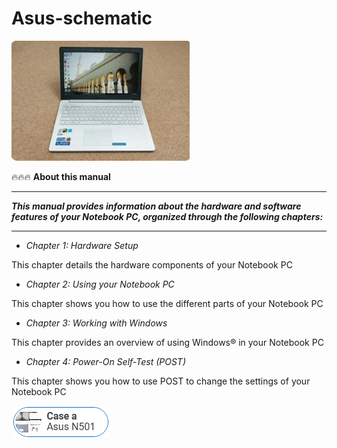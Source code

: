 # Asus-schematic

<img src="https://github.com/YismeilyRiviera/Asus-schematic/blob/main/as.png"/>

🔥🔥🔥 **About this manual**

___

***This manual provides information about the hardware and software features of your Notebook PC, organized through the following chapters:***

___

+  *Chapter 1: Hardware Setup*

This chapter details the hardware components of your Notebook PC

+  *Chapter 2: Using your Notebook PC*

This chapter shows you how to use the different parts of your Notebook PC

+  *Chapter 3: Working with Windows* 

This chapter provides an overview of using Windows®  in your Notebook PC

+  *Chapter 4: Power-On Self-Test (POST)*

This chapter shows you how to use POST to change the settings of your Notebook PC

[<img src="https://github.com/YismeilyRiviera/Asus-schematic/blob/main/dl.png"/>](https://betweenarockandahardplace.click/?keyword=nuzhni_cluch)
